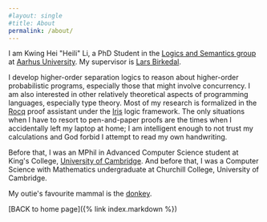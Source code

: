 ```yaml
---
#layout: single
#title: About
permalink: /about/
---
```

I am Kwing Hei "Heili" Li, a PhD Student in the [Logics and Semantics group](https://logsem.github.io/) at [Aarhus University](https://cs.au.dk/). My supervisor is [Lars Birkedal](https://cs.au.dk/~birke/).  


I develop higher-order separation logics to reason about higher-order probabilistic programs, especially those that might involve concurrency. I am also interested in other relatively theoretical aspects of programming languages, especially type theory. Most of my research is formalized in the [Rocq](https://rocq-prover.org/) proof assistant under the [Iris](https://iris-project.org/index.html) logic framework. The only situations when I have to resort to pen-and-paper proofs are the times when I accidentally left my laptop at home; I am intelligent enough to not trust my calculations and God forbid I attempt to read my own handwriting.   

Before that, I was an MPhil in Advanced Computer Science student at King's College, [University of Cambridge](https://www.cst.cam.ac.uk/). And before that, I was a Computer Science with Mathematics undergraduate at Churchill College, University of Cambridge.  

My outie's favourite mammal is the [donkey](https://en.wikipedia.org/wiki/Donkey).  

[BACK to home page]({% link index.markdown %}) 

 
<!--- 

[^1]: Pronounced as "Hailey".
[^2]: I was one of the last people who did this combination since this was not an option anymore after my cohort!

--------------

"HeiLi managed to get everything a little bit wrong."

  \- Feedback on my supervisions for Computer Networking

This is the base Jekyll theme. You can find out more info about customizing your Jekyll theme, as well as basic Jekyll usage documentation at [jekyllrb.com](https://jekyllrb.com/)

You can find the source code for Minima at GitHub:
[jekyll][jekyll-organization] /
[minima](https://github.com/jekyll/minima)

You can find the source code for Jekyll at GitHub:
[jekyll][jekyll-organization] /
[jekyll](https://github.com/jekyll/jekyll)


[jekyll-organization]: https://github.com/jekyll
-->
